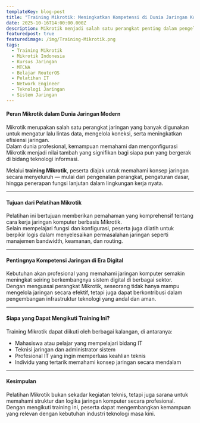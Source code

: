 ```yaml
---
templateKey: blog-post
title: "Training Mikrotik: Meningkatkan Kompetensi di Dunia Jaringan Komputer"
date: 2025-10-16T14:00:00.000Z
description: Mikrotik menjadi salah satu perangkat penting dalam pengelolaan jaringan modern. Melalui pelatihan Mikrotik, peserta dapat memahami dasar konfigurasi jaringan, keamanan, serta manajemen sistem dengan lebih terarah.
featuredpost: true
featuredimage: /img/Training-Mikrotik.png
tags:
  - Training Mikrotik 
  - Mikrotik Indonesia
  - Kursus Jaringan
  - MTCNA
  - Belajar RouterOS
  - Pelatihan IT
  - Network Engineer
  - Teknologi Jaringan
  - Sistem Jaringan
---
```


#### Peran Mikrotik dalam Dunia Jaringan Modern

Mikrotik merupakan salah satu perangkat jaringan yang banyak digunakan untuk mengatur lalu lintas data, mengelola koneksi, serta meningkatkan efisiensi jaringan.  
Dalam dunia profesional, kemampuan memahami dan mengonfigurasi Mikrotik menjadi nilai tambah yang signifikan bagi siapa pun yang bergerak di bidang teknologi informasi.

Melalui **training Mikrotik**, peserta diajak untuk memahami konsep jaringan secara menyeluruh — mulai dari pengenalan perangkat, pengaturan dasar, hingga penerapan fungsi lanjutan dalam lingkungan kerja nyata.

---

#### Tujuan dari Pelatihan Mikrotik

Pelatihan ini bertujuan memberikan pemahaman yang komprehensif tentang cara kerja jaringan komputer berbasis Mikrotik.  
Selain mempelajari fungsi dan konfigurasi, peserta juga dilatih untuk berpikir logis dalam menyelesaikan permasalahan jaringan seperti manajemen bandwidth, keamanan, dan routing.

---

#### Pentingnya Kompetensi Jaringan di Era Digital

Kebutuhan akan profesional yang memahami jaringan komputer semakin meningkat seiring berkembangnya sistem digital di berbagai sektor.  
Dengan menguasai perangkat Mikrotik, seseorang tidak hanya mampu mengelola jaringan secara efektif, tetapi juga dapat berkontribusi dalam pengembangan infrastruktur teknologi yang andal dan aman.

---

#### Siapa yang Dapat Mengikuti Training Ini?

Training Mikrotik dapat diikuti oleh berbagai kalangan, di antaranya:
- Mahasiswa atau pelajar yang mempelajari bidang IT  
- Teknisi jaringan dan administrator sistem  
- Profesional IT yang ingin memperluas keahlian teknis  
- Individu yang tertarik memahami konsep jaringan secara mendalam  

---

#### Kesimpulan

Pelatihan Mikrotik bukan sekadar kegiatan teknis, tetapi juga sarana untuk memahami struktur dan logika jaringan komputer secara profesional.  
Dengan mengikuti training ini, peserta dapat mengembangkan kemampuan yang relevan dengan kebutuhan industri teknologi masa kini.
